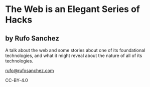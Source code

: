 # The Web is an Elegant Series of Hacks
## by Rufo Sanchez

A talk about the web and some stories about one of its foundational technologies, and what it might reveal about the nature of all of its technologies.

rufo@rufosanchez.com

CC-BY-4.0
